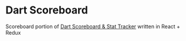 # Dart Scoreboard

Scoreboard portion of [Dart Scoreboard & Stat Tracker](https://github.com/rossfoley/darts) written in React + Redux
